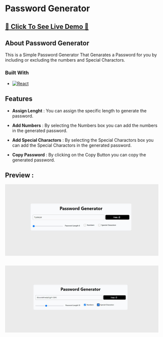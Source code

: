 # Password Generator


## [🔸 Click To See Live Demo 🔸](https://trn-gabru.github.io/password-generator/) 
 


## About Password Generator
This is a Simple Password Generator That Genarates a Password for you by including or excluding the numbers and Special Charactors.

### Built With

- [![React][React.js]][React-url]

## Features

- **Assign Lenght** : You can assign the specific length to generate the password.

- **Add Numbers** : By selecting the Numbers box you can add the numbers in the generated password.

- **Add Special Charactors** : By selecting the Special Charactors box you can add the Special Charactors in the generated password. 

- **Copy Password** : By clicking on the Copy Button you can copy the generated password.



##

## Preview :



[MongoDB]: https://img.shields.io/badge/MongoDB-126149?style=for-the-badge&logo=mongodb&logoColor=white
[MongoDB-url]: https://refine.dev/
[React.js]: https://img.shields.io/badge/React-20232A?style=for-the-badge&logo=react&logoColor=61DAFB
[React-url]: https://reactjs.org/
[Node.js]: https://img.shields.io/badge/Node.js-333333?style=for-the-badge&logo=node.js&logoColor=white
[Node.js-url]: https://openai.com/
[Express]: https://img.shields.io/badge/Express-FDFDFD?style=for-the-badge&logo=express&logoColor=black
[Express-url]: https://appwrite.io/
[Chakra]: https://img.shields.io/badge/Chakra-67CACB?style=for-the-badge&logo=chakraui&logoColor=white
[Chakra-url]: https://chakra-ui.com/





![Home Screen](https://github.com/trn-gabru/password-generator/blob/main/images/Screenshot%202024-09-05%20170003.jpg?raw=true)

##

![Home Screen](https://github.com/trn-gabru/password-generator/blob/main/images/Screenshot%202024-09-05%20170044.jpg?raw=true)


